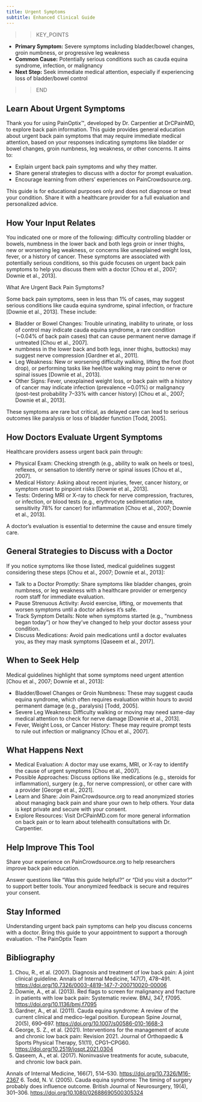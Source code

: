 ```yaml
---
title: Urgent Symptoms
subtitle: Enhanced Clinical Guide
---
```


>>KEY_POINTS
- **Primary Symptom:** Severe symptoms including bladder/bowel changes, groin numbness, or progressive leg weakness
- **Common Cause:** Potentially serious conditions such as cauda equina syndrome, infection, or malignancy
- **Next Step:** Seek immediate medical attention, especially if experiencing loss of bladder/bowel control
>>END

## Learn About Urgent Symptoms
Thank you for using PainOptix™, developed by Dr. Carpentier at DrCPainMD, to explore back pain information. This guide provides general education about urgent back pain symptoms that may require immediate medical attention, based on your responses indicating symptoms like bladder or bowel changes, groin numbness, leg weakness, or other concerns. It aims to:
- Explain urgent back pain symptoms and why they matter.
- Share general strategies to discuss with a doctor for prompt evaluation.
- Encourage learning from others’ experiences on PainCrowdsource.org.

This guide is for educational purposes only and does not diagnose or treat your condition. Share it with a healthcare provider for a full evaluation and personalized advice.
## How Your Input Relates
You indicated one or more of the following: difficulty controlling bladder or bowels, numbness in the lower back and both legs groin or inner thighs, new or worsening leg weakness, or concerns like unexplained weight loss, fever, or a history of cancer. These symptoms are associated with potentially serious conditions, so this guide focuses on urgent back pain symptoms to help you discuss them with a doctor [Chou et al., 2007;
Downie et al., 2013].

What Are Urgent Back Pain Symptoms?

Some back pain symptoms, seen in less than 1% of cases, may suggest serious conditions like cauda equina syndrome, spinal infection, or fracture [Downie et al., 2013]. These include:
- Bladder or Bowel Changes: Trouble urinating, inability to urinate, or loss of control may indicate
cauda equina syndrome, a rare condition (~0.04% of back pain cases) that can cause permanent nerve damage if untreated [Chou et al., 2007].
- numbness in the lower back and both legs, inner thighs,
buttocks) may suggest nerve compression [Gardner et al., 2011].
- Leg Weakness: New or worsening difficulty walking, lifting the foot (foot drop), or performing tasks
like heel/toe walking may point to nerve or spinal issues [Downie et al., 2013].
- Other Signs: Fever, unexplained weight loss, or back pain with a history of cancer may indicate
infection (prevalence ~0.01%) or malignancy (post-test probability 7–33% with cancer history) [Chou et al., 2007; Downie et al., 2013].

These symptoms are rare but critical, as delayed care can lead to serious outcomes like paralysis or loss of bladder function [Todd, 2005].
## How Doctors Evaluate Urgent Symptoms
Healthcare providers assess urgent back pain through:
- Physical Exam: Checking strength (e.g., ability to walk on heels or toes), reflexes, or sensation to
identify nerve or spinal issues [Chou et al., 2007].
- Medical History: Asking about recent injuries, fever, cancer history, or symptom onset to pinpoint
risks [Downie et al., 2013].
- Tests: Ordering MRI or X-ray to check for nerve compression, fractures, or infection, or blood tests
(e.g., erythrocyte sedimentation rate, sensitivity 78% for cancer) for inflammation [Chou et al.,
2007; Downie et al., 2013].

A doctor’s evaluation is essential to determine the cause and ensure timely care.
## General Strategies to Discuss with a Doctor
If you notice symptoms like those listed, medical guidelines suggest considering these steps [Chou et al., 2007; Downie et al., 2013]:
- Talk to a Doctor Promptly: Share symptoms like bladder changes, groin numbness, or leg weakness
with a healthcare provider or emergency room staff for immediate evaluation.
- Pause Strenuous Activity: Avoid exercise, lifting, or movements that worsen symptoms until a
doctor advises it’s safe.
- Track Symptom Details: Note when symptoms started (e.g., “numbness began today”) or how
they’ve changed to help your doctor assess your condition.
- Discuss Medications: Avoid pain medications until a doctor evaluates you, as they may mask
symptoms [Qaseem et al., 2017].
## When to Seek Help
Medical guidelines highlight that some symptoms need urgent attention [Chou et al., 2007; Downie et al., 2013]:
- Bladder/Bowel Changes or Groin Numbness: These may suggest cauda equina syndrome, which
often requires evaluation within hours to avoid permanent damage (e.g., paralysis) [Todd, 2005].
- Severe Leg Weakness: Difficulty walking or moving may need same-day medical attention to check
for nerve damage [Downie et al., 2013].
- Fever, Weight Loss, or Cancer History: These may require prompt tests to rule out infection or
malignancy [Chou et al., 2007].
## What Happens Next
- Medical Evaluation: A doctor may use exams, MRI, or X-ray to identify the cause of urgent
symptoms [Chou et al., 2007].
- Possible Approaches: Discuss options like medications (e.g., steroids for inflammation), surgery
(e.g., for nerve compression), or other care with a provider [George et al., 2021].
- Learn and Share: Join PainCrowdsource.org to read anonymized stories about managing back pain
and share your own to help others. Your data is kept private and secure with your consent.
- Explore Resources: Visit DrCPainMD.com for more general information on back pain or to learn
about telehealth consultations with Dr. Carpentier.
## Help Improve This Tool
Share your experience on PainCrowdsource.org to help researchers improve back pain education.

Answer questions like “Was this guide helpful?” or “Did you visit a doctor?” to support better tools. Your anonymized feedback is secure and requires your consent.
## Stay Informed
Understanding urgent back pain symptoms can help you discuss concerns with a doctor. Bring this guide to your appointment to support a thorough evaluation.
-The PainOptix Team

## Bibliography
1. Chou, R., et al. (2007). Diagnosis and treatment of low back pain: A joint clinical guideline. Annals of
Internal Medicine, 147(7), 478–491. https://doi.org/10.7326/0003-4819-147-7-200710020-00006
2. Downie, A., et al. (2013). Red flags to screen for malignancy and fracture in patients with low back
pain: Systematic review. BMJ, 347, f7095. https://doi.org/10.1136/bmj.f7095
3. Gardner, A., et al. (2011). Cauda equina syndrome: A review of the current clinical and medico-legal
position. European Spine Journal, 20(5), 690–697. https://doi.org/10.1007/s00586-010-1668-3
4. George, S. Z., et al. (2021). Interventions for the management of acute and chronic low back pain:
Revision 2021. Journal of Orthopaedic & Sports Physical Therapy, 51(11), CPG1–CPG60.
https://doi.org/10.2519/jospt.2021.0304
5. Qaseem, A., et al. (2017). Noninvasive treatments for acute, subacute, and chronic low back pain.

Annals of Internal Medicine, 166(7), 514–530. https://doi.org/10.7326/M16-2367
6. Todd, N. V. (2005). Cauda equina syndrome: The timing of surgery probably does influence
outcome. British Journal of Neurosurgery, 19(4), 301–306.
https://doi.org/10.1080/02688690500305324
